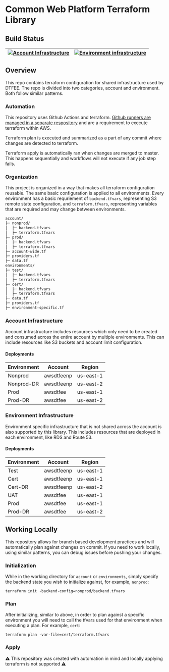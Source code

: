 # Common Web Platform Terraform Library

## Build Status
| [![Account Infrastructure](https://github.com/ProjectAussie/common-web-platform/actions/workflows/account-deploy.yaml/badge.svg?branch=main)](https://github.com/ProjectAussie/common-web-platform/actions/workflows/account-deploy.yaml) | [![Environment infrastructure](https://github.com/ProjectAussie/common-web-platform/actions/workflows/environment-deploy.yaml/badge.svg?branch=main)](https://github.com/ProjectAussie/common-web-platform/actions/workflows/environment-deploy.yaml) |
| - | - |

## Overview

This repo contains terraform configuration for shared infrastructure used by DTFEE. The repo is divided into two categories, account and environment. Both follow similar patterns. 

### Automation

This repository uses Github Actions and terraform. [Github runners are managed in a separate respository](https://github.com/ProjectAussie/github-runners) and are a requirement to execute terraform within AWS.

Terraform plan is executed and summarized as a part of any commit where changes are detected to terraform.

Terraform apply is automatically ran when changes are merged to master. This happens sequentially and workflows will not execute if any job step fails.

### Organization

This project is organized in a way that makes all terraform configuration reusable. The same basic configuration is applied to all environments. Every environment has a basic requriement of `backend.tfvars`, representing S3 remote state configuration, and `terraform.tfvars`, representing variables that are required and may change between environments.

```bash
account/
├─ nonprod/
│  ├─ backend.tfvars
│  ├─ terraform.tfvars
├─ prod/
│  ├─ backend.tfvars
│  ├─ terraform.tfvars
├─ account-wide.tf
├─ providers.tf
├─ data.tf
environments/
├─ test/
│  ├─ backend.tfvars
│  ├─ terraform.tfvars
├─ cert/
│  ├─ backend.tfvars
│  ├─ terraform.tfvars
├─ data.tf
├─ providers.tf
├─ environment-specific.tf
```

### Account Infrastructure

Account infrastructure includes resources which only need to be created and consumed across the entire account by multiple environments. This can include resources like S3 buckets and account limit configuration.

#### Deployments

| Environment | Account | Region
| - | - | - |
| Nonprod | awsdtfeenp | us-east-1
| Nonprod-DR | awsdtfeenp | us-east-2
| Prod | awsdtfee | us-east-1
| Prod-DR | awsdtfee | us-east-2

### Environment Infrastructure

Environment specific infrastructure that is not shared across the account is also supported by this library. This includes resources that are deployed in each environment, like RDS and Route 53. 

#### Deployments

| Environment | Account | Region
| - | - | - |
| Test | awsdtfeenp | us-east-1
| Cert | awsdtfeenp | us-east-1
| Cert-DR | awsdtfeenp | us-east-2
| UAT | awsdtfee | us-east-1
| Prod | awsdtfee | us-east-1
| Prod-DR | awsdtfee | us-east-2

## Working Locally

This repository allows for branch based development practices and will automatically plan against changes on commit. If you need to work locally, using similar patterns, you can debug issues before pushing your changes.

### Initialization

While in the working directory for `account` or `environments`, simply specify the backend state you wish to initialize against, for example, `nonprod`:

`terraform init -backend-config=nonprod/backend.tfvars`

### Plan

After initializing, similar to above, in order to plan against a specific environment you will need to call the tfvars used for that environment when executing a plan. For example, `cert`:

`terraform plan -var-file=cert/terraform.tfvars`

### Apply

:warning: This repository was created with automation in mind and locally applying terraform is not supported :warning: